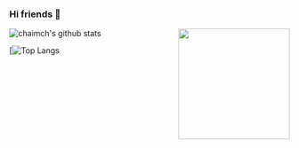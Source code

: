 ### Hi friends 👋

<!--
**chaimch/chaimch** is a ✨ _special_ ✨ repository because its `README.md` (this file) appears on your GitHub profile.

Here are some ideas to get you started:

- 🔭 I’m currently working on ...
- 🌱 I’m currently learning ...
- 👯 I’m looking to collaborate on ...
- 🤔 I’m looking for help with ...
- 💬 Ask me about ...
- 📫 How to reach me: ...
- 😄 Pronouns: ...
- ⚡ Fun fact: ...

-->

<!-- <img align='right' src='https://raw.githubusercontent.com/chaimch/chaimch/master/img/github_wall.gif' width='200'> -->
<img align='right' src='https://cdn.jsdelivr.net/gh/chaimch/FigureBed@master/uPic/github_wall.gif' width='200'>

![chaimch's github stats](https://github-readme-stats.vercel.app/api?username=chaimch&show_icons=true&theme=tokyonight&count_private=true)

[![Top Langs](https://github-readme-stats.vercel.app/api/top-langs/?username=chaimch)

